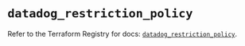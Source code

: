 # `datadog_restriction_policy`

Refer to the Terraform Registry for docs: [`datadog_restriction_policy`](https://registry.terraform.io/providers/datadog/datadog/3.59.1/docs/resources/restriction_policy).
